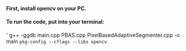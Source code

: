 #### First, install opencv on your PC.

#### To run the code, put into your terminal:
' g++ -ggdb main.cpp PBAS.cpp PixelBasedAdaptiveSegmenter.cpp -o main `pkg-config --cflags --libs opencv`
